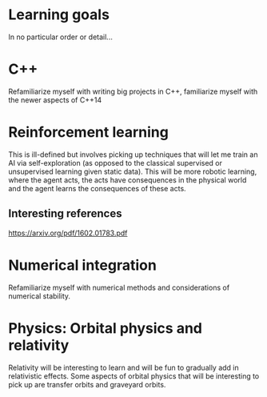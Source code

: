 Learning goals
==============
In no particular order or detail...

C++
===
Refamiliarize myself with writing big projects in C++, familiarize myself with the newer aspects of C++14


Reinforcement learning
======================

This is ill-defined but involves picking up techniques that will let me train an AI via self-exploration (as opposed to the classical supervised or unsupervised learning given static data). This will be more robotic learning, where the agent acts, the acts have consequences in the physical world and the agent learns the consequences of these acts.


Interesting references
----------------------
https://arxiv.org/pdf/1602.01783.pdf



Numerical integration
=====================
Refamiliarize myself with numerical methods and considerations of numerical stability.


Physics: Orbital physics and relativity
=======================================
Relativity will be interesting to learn and will be fun to gradually add in relativistic effects. Some aspects of orbital physics that will be interesting to pick up are transfer orbits and graveyard orbits.